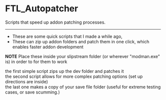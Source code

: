 # FTL_Autopatcher
Scripts that speed up addon patching processes.

___

- These are some quick scripts that I made a while ago,
- These can zip up addon folders and patch them in one click, which enables faster addon development

**NOTE** Place these inside your slipstream folder (or wherever "modman.exe" is) in order to for them to work

the first simple script zips up the dev folder and patches it  
the second script allows for more complex patching options (set up directions are inside)   
the last one makes a copy of your save file folder (useful for extreme testing cases, or save scumming.)   

